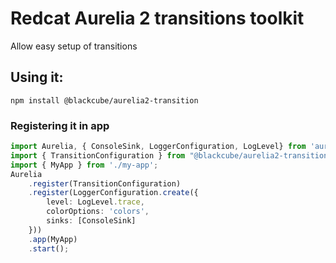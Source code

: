 # Redcat Aurelia 2 transitions toolkit

Allow easy setup of transitions 

## Using it:

``` 
npm install @blackcube/aurelia2-transition
```
### Registering it in app

```typescript
import Aurelia, { ConsoleSink, LoggerConfiguration, LogLevel} from 'aurelia';
import { TransitionConfiguration } from "@blackcube/aurelia2-transition";
import { MyApp } from './my-app';
Aurelia
    .register(TransitionConfiguration)
    .register(LoggerConfiguration.create({
        level: LogLevel.trace,
        colorOptions: 'colors',
        sinks: [ConsoleSink]
    }))
    .app(MyApp)
    .start();


```

